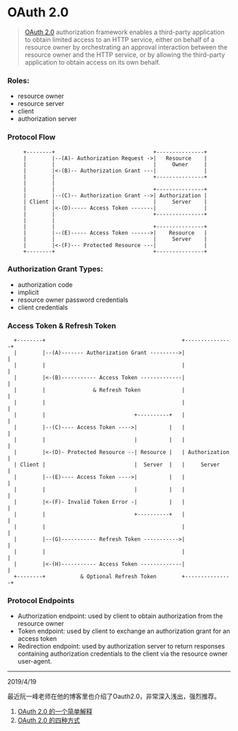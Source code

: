 # OAuth 2.0

>  [ OAuth 2.0](https://tools.ietf.org/html/rfc6749) authorization framework enables a third-party application to obtain limited access to an HTTP service, either on   behalf of a resource owner by orchestrating an approval interaction between the resource owner and the HTTP service, or by allowing the third-party application to obtain access on its own behalf. 

### Roles:

- resource owner
- resource server
- client
- authorization server

### Protocol Flow

```
     +--------+                               +---------------+
     |        |--(A)- Authorization Request ->|   Resource    |
     |        |                               |     Owner     |
     |        |<-(B)-- Authorization Grant ---|               |
     |        |                               +---------------+
     |        |
     |        |                               +---------------+
     |        |--(C)-- Authorization Grant -->| Authorization |
     | Client |                               |     Server    |
     |        |<-(D)----- Access Token -------|               |
     |        |                               +---------------+
     |        |
     |        |                               +---------------+
     |        |--(E)----- Access Token ------>|    Resource   |
     |        |                               |     Server    |
     |        |<-(F)--- Protected Resource ---|               |
     +--------+                               +---------------+
```

### Authorization Grant Types:

- authorization code
- implicit
- resource owner password credentials
- client credentials

### Access Token & Refresh Token

```
  +--------+                                           +---------------+
  |        |--(A)------- Authorization Grant --------->|               |
  |        |                                           |               |
  |        |<-(B)----------- Access Token -------------|               |
  |        |               & Refresh Token             |               |
  |        |                                           |               |
  |        |                            +----------+   |               |
  |        |--(C)---- Access Token ---->|          |   |               |
  |        |                            |          |   |               |
  |        |<-(D)- Protected Resource --| Resource |   | Authorization |
  | Client |                            |  Server  |   |     Server    |
  |        |--(E)---- Access Token ---->|          |   |               |
  |        |                            |          |   |               |
  |        |<-(F)- Invalid Token Error -|          |   |               |
  |        |                            +----------+   |               |
  |        |                                           |               |
  |        |--(G)----------- Refresh Token ----------->|               |
  |        |                                           |               |
  |        |<-(H)----------- Access Token -------------|               |
  +--------+           & Optional Refresh Token        +---------------+
```



### Protocol Endpoints

- Authorization endpoint: used by client to obtain authorization from the resource owner
- Token endpoint: used by client to exchange an authorization grant for an access token
- Redirection endpoint: used by authorization server to return responses containing authorization credentials to the client via the resource owner user-agent.

---

2019/4/19

最近阮一峰老师在他的博客里也介绍了Oauth2.0，非常深入浅出，强烈推荐。
1. [OAuth 2.0 的一个简单解释](http://www.ruanyifeng.com/blog/2019/04/oauth_design.html)
2. [OAuth 2.0 的四种方式](http://www.ruanyifeng.com/blog/2019/04/oauth-grant-types.html)
